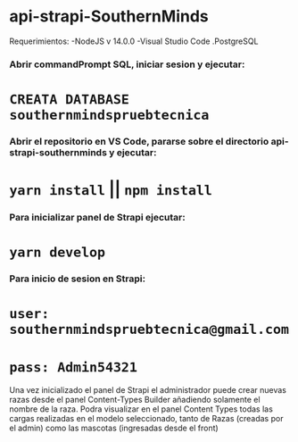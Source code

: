 # api-strapi-SouthernMinds
Requerimientos: 
-NodeJS v 14.0.0
-Visual Studio Code
.PostgreSQL

### Abrir commandPrompt SQL, iniciar sesion y ejecutar: 

# `CREATA DATABASE southernmindspruebtecnica`


### Abrir el repositorio en VS Code, pararse sobre el directorio api-strapi-southernminds y ejecutar:

# `yarn install` || `npm install`


### Para inicializar panel de Strapi ejecutar:

# `yarn develop`


### Para inicio de sesion en Strapi:


# `user: southernmindspruebtecnica@gmail.com`
# `pass: Admin54321`


Una vez inicializado el panel de Strapi el administrador puede crear nuevas razas desde el panel Content-Types Builder añadiendo solamente el nombre de la raza.
Podra visualizar en el panel Content Types todas las cargas realizadas en el modelo seleccionado, tanto de Razas (creadas por el admin) como las mascotas (ingresadas desde el front)
